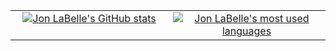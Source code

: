 <table style="width: 100%">
  <tr>
    <td style="width: 50%; text-align: center; vertical-align: top;">
      <a href="#"><img title="Jon LaBelle's GitHub stats" src="https://github-readme-stats.vercel.app/api?username=jonlabelle&show_icons=true&title_color=fff&icon_color=79ff97&text_color=9f9f9f&bg_color=151515"></a>
    </td>
    <td style="width: 50%; text-align: center; vertical-align: top;">
      <a href="#"><img title="Jon LaBelle's most used languages" src="https://github-readme-stats.vercel.app/api/top-langs/?username=jonlabelle&title_color=fff&icon_color=79ff97&text_color=9f9f9f&bg_color=151515"></a>
    </td>
  </tr>
</table>
